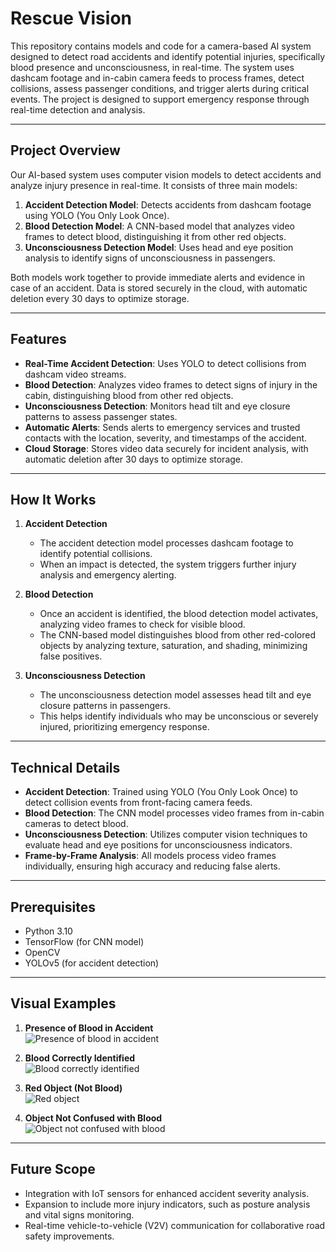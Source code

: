 # Rescue Vision

This repository contains models and code for a camera-based AI system designed to detect road accidents and identify potential injuries, specifically blood presence and unconsciousness, in real-time. The system uses dashcam footage and in-cabin camera feeds to process frames, detect collisions, assess passenger conditions, and trigger alerts during critical events. The project is designed to support emergency response through real-time detection and analysis.

---

## Project Overview

Our AI-based system uses computer vision models to detect accidents and analyze injury presence in real-time. It consists of three main models:

1. **Accident Detection Model**: Detects accidents from dashcam footage using YOLO (You Only Look Once).  
2. **Blood Detection Model**: A CNN-based model that analyzes video frames to detect blood, distinguishing it from other red objects.  
3. **Unconsciousness Detection Model**: Uses head and eye position analysis to identify signs of unconsciousness in passengers.  

Both models work together to provide immediate alerts and evidence in case of an accident. Data is stored securely in the cloud, with automatic deletion every 30 days to optimize storage.

---

## Features

- **Real-Time Accident Detection**: Uses YOLO to detect collisions from dashcam video streams.  
- **Blood Detection**: Analyzes video frames to detect signs of injury in the cabin, distinguishing blood from other red objects.  
- **Unconsciousness Detection**: Monitors head tilt and eye closure patterns to assess passenger states.  
- **Automatic Alerts**: Sends alerts to emergency services and trusted contacts with the location, severity, and timestamps of the accident.  
- **Cloud Storage**: Stores video data securely for incident analysis, with automatic deletion after 30 days to optimize storage.  

---

## How It Works

1. **Accident Detection**  
   - The accident detection model processes dashcam footage to identify potential collisions.  
   - When an impact is detected, the system triggers further injury analysis and emergency alerting.  

2. **Blood Detection**  
   - Once an accident is identified, the blood detection model activates, analyzing video frames to check for visible blood.  
   - The CNN-based model distinguishes blood from other red-colored objects by analyzing texture, saturation, and shading, minimizing false positives.  

3. **Unconsciousness Detection**  
   - The unconsciousness detection model assesses head tilt and eye closure patterns in passengers.  
   - This helps identify individuals who may be unconscious or severely injured, prioritizing emergency response.  

---

## Technical Details

- **Accident Detection**: Trained using YOLO (You Only Look Once) to detect collision events from front-facing camera feeds.  
- **Blood Detection**: The CNN model processes video frames from in-cabin cameras to detect blood.  
- **Unconsciousness Detection**: Utilizes computer vision techniques to evaluate head and eye positions for unconsciousness indicators.  
- **Frame-by-Frame Analysis**: All models process video frames individually, ensuring high accuracy and reducing false alerts.  

---

## Prerequisites

- Python 3.10  
- TensorFlow (for CNN model)  
- OpenCV  
- YOLOv5 (for accident detection)  

---

## Visual Examples

1. **Presence of Blood in Accident**  
   ![Presence of blood in accident](https://github.com/user-attachments/assets/05222ab7-22a9-4304-b582-9488bb9a9e96)  

2. **Blood Correctly Identified**  
   ![Blood correctly identified](https://github.com/user-attachments/assets/ed4b5d43-03b2-4769-b689-8a5204ba5280)  

3. **Red Object (Not Blood)**  
   ![Red object](https://github.com/user-attachments/assets/3c68bdea-6494-4c3f-83dc-a897d837639f)  

4. **Object Not Confused with Blood**  
   ![Object not confused with blood](https://github.com/user-attachments/assets/11edcebd-81be-4453-9efb-aed94eeba487)  

---

## Future Scope

- Integration with IoT sensors for enhanced accident severity analysis.  
- Expansion to include more injury indicators, such as posture analysis and vital signs monitoring.  
- Real-time vehicle-to-vehicle (V2V) communication for collaborative road safety improvements.  

